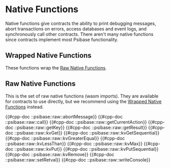 # Native Functions

Native functions give contracts the ability to print debugging messages, abort transactions on errors, access databases and event logs, and synchronously call other contracts. There aren't many native functions since contracts implement most Psibase functionality.

## Wrapped Native Functions

These functions wrap the [Raw Native Functions](#raw-native-functions).

## Raw Native Functions

This is the set of raw native functions (wasm imports). They are available for contracts to use directly, but we recommend using the [Wrapped Native Functions](#wrapped-native-functions) instead.

{{#cpp-doc ::psibase::raw::abortMessage}}
{{#cpp-doc ::psibase::raw::call}}
{{#cpp-doc ::psibase::raw::getCurrentAction}}
{{#cpp-doc ::psibase::raw::getKey}}
{{#cpp-doc ::psibase::raw::getResult}}
{{#cpp-doc ::psibase::raw::kvGet}}
{{#cpp-doc ::psibase::raw::kvGetSequential}}
{{#cpp-doc ::psibase::raw::kvGreaterEqual}}
{{#cpp-doc ::psibase::raw::kvLessThan}}
{{#cpp-doc ::psibase::raw::kvMax}}
{{#cpp-doc ::psibase::raw::kvPut}}
{{#cpp-doc ::psibase::raw::kvPutSequential}}
{{#cpp-doc ::psibase::raw::kvRemove}}
{{#cpp-doc ::psibase::raw::setRetval}}
{{#cpp-doc ::psibase::raw::writeConsole}}

